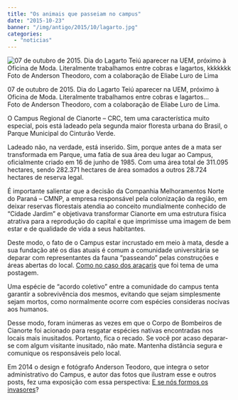 ```yaml
---
title: "Os animais que passeiam no campus"
date: "2015-10-23"
banner: "/img/antigo/2015/10/lagarto.jpg"
categories: 
  - "noticias"
---
```


![07 de outubro de 2015. Dia do Lagarto Teiú aparecer na UEM, próximo à Oficina de Moda. Literalmente trabalhamos entre cobras e lagartos, kkkkkkk Foto de Anderson Theodoro, com a colaboração de Eliabe Luro de Lima](/img/antigo/2015/10/lagarto.jpg) 

07 de outubro de 2015. Dia do Lagarto Teiú aparecer na UEM, próximo à Oficina de Moda. Literalmente trabalhamos entre cobras e lagartos...  
Foto de Anderson Theodoro, com a colaboração de Eliabe Luro de Lima.

O Campus Regional de Cianorte – CRC, tem uma característica muito especial, pois está ladeado pela segunda maior floresta urbana do Brasil, o Parque Municipal do Cinturão Verde.

Ladeado não, na verdade, está inserido. Sim, porque antes de a mata ser transformada em Parque, uma fatia de sua área deu lugar ao Campus, oficialmente criado em 16 de junho de 1985. Com uma área total de 311.095 hectares, sendo 282.371 hectares de área somados a outros 28.724 hectares de reserva legal.


É importante salientar que a decisão da Companhia Melhoramentos Norte do Paraná – CMNP, a empresa responsável pela colonização da região, em deixar reservas florestais atendia ao conceito mundialmente conhecido de “Cidade Jardim” e objetivava transformar Cianorte em uma estrutura física atrativa para a reprodução do capital e que imprimisse uma imagem de bem estar e de qualidade de vida a seus habitantes.

Deste modo, o fato de o Campus estar incrustado em meio à mata, desde a sua fundação até os dias atuais é comum a comunidade universitária se deparar com representantes da fauna “passeando” pelas construções e áreas abertas do local. [Como no caso dos araçaris](/blog/2015/09/visitantes-ilustres-aracaris-na-uem/) que foi tema de uma postagem.

Uma espécie de “acordo coletivo” entre a comunidade do campus tenta garantir a sobrevivência dos mesmos, evitando que sejam simplesmente sejam mortos, como normalmente ocorre com espécies consideras nocivas aos humanos.

Desse modo, foram inúmeras as vezes em que o Corpo de Bombeiros de Cianorte foi acionado para resgatar espécies nativas encontradas nos locais mais inusitados. Portanto, fica o recado. Se você por acaso deparar-se com algum visitante inusitado, não mate. Mantenha distância segura e comunique os responsáveis pelo local.

Em 2014 o design e fotógrafo Anderson Teodoro, que integra o setor administrativo do Campus, e autor das fotos que ilustram esse e outros posts, fez uma exposição com essa perspectiva: [E se nós formos os invasores](/blog/2014/10/exposicao-e-se-nos-formos-os-invasores/ "E se nós formos os invasores? ")?

